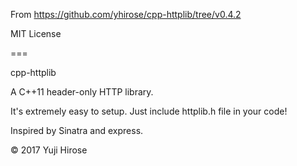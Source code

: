 From https://github.com/yhirose/cpp-httplib/tree/v0.4.2

MIT License

===

cpp-httplib

A C++11 header-only HTTP library.

It's extremely easy to setup. Just include httplib.h file in your code!

Inspired by Sinatra and express.

© 2017 Yuji Hirose
